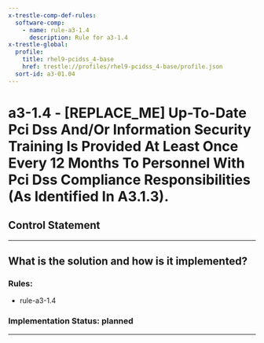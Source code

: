```yaml
---
x-trestle-comp-def-rules:
  software-comp:
    - name: rule-a3-1.4
      description: Rule for a3-1.4
x-trestle-global:
  profile:
    title: rhel9-pcidss_4-base
    href: trestle://profiles/rhel9-pcidss_4-base/profile.json
  sort-id: a3-01.04
---
```


# a3-1.4 - \[REPLACE_ME\] Up-To-Date Pci Dss And/Or Information Security Training Is Provided At Least Once Every 12 Months To Personnel With Pci Dss Compliance Responsibilities (As Identified In A3.1.3).

## Control Statement

______________________________________________________________________

## What is the solution and how is it implemented?

<!-- For implementation status enter one of: implemented, partial, planned, alternative, not-applicable -->

<!-- Note that the list of rules under ### Rules: is read-only and changes will not be captured after assembly to JSON -->

<!-- Add control implementation description here for control: a3-1.4 -->

### Rules:

  - rule-a3-1.4

### Implementation Status: planned

______________________________________________________________________
